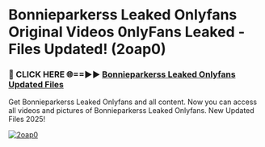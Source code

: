 # Bonnieparkerss Leaked Onlyfans Original Videos 0nlyFans Leaked - Files Updated! (2oap0)

<h3>🔴 CLICK HERE 🌐==►► <a href="https://tinyurl.com/3hn5wdd3" rel="nofollow">Bonnieparkerss Leaked Onlyfans Updated Files</a></h3>

Get Bonnieparkerss Leaked Onlyfans and all content. Now you can access all videos and pictures of Bonnieparkerss Leaked Onlyfans. New Updated Files 2025!

[![2oap0](https://i.imgur.com/4HnBqBT.gif)](https://tinyurl.com/3hn5wdd3)
